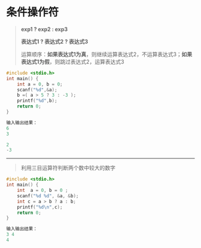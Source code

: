 # 条件操作符

> **exp1 ? exp2 : exp3**
>
> **表达式1 ? 表达式2 ? 表达式3**
>
> 运算顺序：**如果表达式1为真**，则继续运算表达式2，不运算表达式3；**如果表达式1为假**，则跳过表达式2，运算表达式3

```c
#include <stdio.h>
int main() {
	int a = 0, b = 0;
	scanf("%d",&a);
	b =( a > 5 ? 3 : -3 );
	printf("%d",b);
	return 0;
}

输入输出结果：
6
3

2
-3
```

---

> 利用三目运算符判断两个数中较大的数字

```c
#include <stdio.h>
int main() {
	int  a = 0, b = 0 ;
	scanf("%d %d", &a, &b);
	int c = a > b ? a : b;
	printf("%d\n",c);
	return 0;
}

输入输出结果：
3 4
4
```

